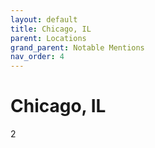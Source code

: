 ```yaml
---
layout: default
title: Chicago, IL
parent: Locations
grand_parent: Notable Mentions
nav_order: 4
---
```


# Chicago, IL

2